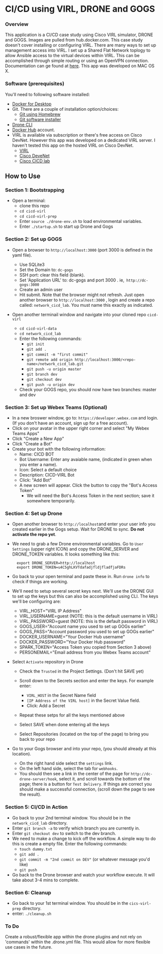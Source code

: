 # CI/CD using VIRL, DRONE and GOGS


### Overview

This application is a CI/CD case study using Cisco VIRL simulator, DRONE and GOGS. Images are pulled from hub.docker.com. This case study doesn't cover installing or configuring VIRL.  There are many ways to set up management access into VIRL. I set up a Shared Flat Network toplogy to allow Ansible access to the virtual devices within VIRL. This can be accomplished through simple routing or using an OpenVPN connection. Documentation can ge found at [here](http://virl.cisco.com). This app was developed on MAC OS X.

### Software (prerequisites)
You'll need to following software installed:

*	[Docker for Desktop](https://docs.docker.com/docker-for-mac/install/#download-docker-for-mac)
* Git. There are a couple of installation option/choices:
	* 	[Git using Homebrew](https://www.atlassian.com/git/tutorials/install-git)
	* [Git software installer](https://git-scm.com/downloads)
* [Drone CLI](https://docs.drone.io/cli/install/)
* [Docker Hub](docker.io) account.
* VIRL is available via subscription or there's free access on Cisco DevNet. However this app was developed on a dedicated VIRL server. I haven't tested this app on the hosted VIRL on Cisco DevNet.
	* [VIRL](http://virl.cisco.com)
	* [Cisco DeveNet](http://developer.cisco.com)
	* [Cisco CICD lab](https://developer.cisco.com/learning/modules/netcicd)



## How to Use
### Section 1: Bootstrapping

* Open a terminal:
	* clone this repo
	* `cd cicd-virl`
	* `cd cicd-virl-prep`
	* Enter `source ./drone-env.sh` to load environmental variables.
	* Enter `./startup.sh` to start up Drone and Gogs

### Section 2: Set up GOGS

- Open a browser to `http://localhost:3000` (port 3000 is defined in the yaml file).
	* Use SQLite3
	* Set the Domain to: `dc-gogs`
	* SSH port: clear this field (blank).
	* Set 'Application URL' to: dc-gogs and port 3000 . ie,` http://dc-gogs:3000`
	* Create an admin user
	* Hit submit. Note that the browser might not refresh. Just open another browser to `http://localhost:3000` , login and create a repo called: `network_cicd_lab`. You must name this exactly as indicated. 

- Open another terminail window and navigate into your cloned repo `cicd-virl`
	* `cd cicd-virl-data`
	* `cd network_cicd_lab`
	* Enter the following commands:
		* `git init`
		* `git add .`
		* `git commit -m "first commit"` 	
		* `git remote add origin http://localhost:3000/<repo-name>/network_cicd_lab.git`
		* `git push -u origin master`
		* `git branch dev`
		* `git checkout dev`
		* `git push -u origin dev`
	* Check your GOGS repo, you should now have two branches: master and dev


### Section 3: Set up Webex Teams (Optional)

- In a new broswer window, go to: `https://developer.webex.com` and login. (If you don't have an account, sign up for a free account).
- Click on your avatar in the upper right corner and select "My Webex Teams Apps"
- Click "Create a New App"
- Click "Create a Bot"
- Create your bot with the following information:
	* Name: CICD BOT
	* Bot Username: Enter any avaiable name, (indicated in green when you enter a name).
	* Icon: Select a default choice
	* Description: CICD-VIRL Bot
	* Click: "Add Bot"
	* A new screen will appear. Click the button to copy the "Bot's Access Token"
		* We will need the Bot's Access Token in the next section; save it somewhere temporarily. 



### Section 4: Set up Drone 

- Open another browser to `http://localhost`and enter your user info you created earlier in the Gogs setup. Wait for DRONE to sync. __Do not activate the repo yet__.

- We need to grab a few Drone environmental variables. Go to `User Settings` (upper right ICON) and copy the DRONE\_SERVER and DRONE\_TOKEN variables. It looks something like this:

		export DRONE_SERVER=http://localhost
		export DRONE_TOKEN=u4C5ghLKVTdafadjfldjfladfjaFDRs


- Go back to your open terminal and paste these in. Run `drone info` to check if things are working.

- We'll need to setup several secret keys next. We'll use the DRONE GUI to set up the keys but this can also be accomplished using CLI. The keys we'll be configuring are:
	* VIRL_HOST="VIRL IP Address"
	* VIRL_USERNAME=guest (NOTE: this is the default username in VIRL)
	* VIRL_PASSWORD=guest (NOTE: this is the default password in VIRL)
	* GOGS_USER="Account name you used to set up GOGs earlier"
	* GOGS_PASS="Account password you used to set up GOGs earlier"
	* DOCKER_USERNAME="Your Docker Hub username"
	* DOCKER_PASSWORD="Your Docker Hub password"
	* SPARK_TOKEN="Access Token you copied from Section 3 above)
	* PERSONEMAIL="Email address from you Webex Teams account"  


- Select `Activate` repository in Drone
	* Check the `Trusted` in the Project Settings. (Don't hit SAVE yet)
	* Scroll down to the Secrets section and enter the keys. For example enter: 
		* `VIRL_HOST` in the Secret Name field
		* `[IP Address of the VIRL host]` in the Secret Value field.
		* Click: Add a Secret 

	* Repeat these setps for all the keys mentioned above
	* Select SAVE when done entering all the keys
	* Select Repositories (located on the top of the page) to bring you back to your repo

- Go to your Gogs browser and into your repo, (you should already at this location).
	* On the right hand side select the `settings` link.
	* On the left hand side, select the tab for `webhooks`.
	* You should then see a link in the center of the page for `http://dc-drone-server/hook`, select it, and scroll towards the bottom of the page; there is a button for `Test Delivery`. If things are correct you should make a successful connection, (scroll down the page to see the result).

### Section 5: CI/CD in Action

- Go back to your 2nd terminal window. You should be in the `network_cicd_lab` directory.
- Enter `git branch -a` to verify which branch you are currently in.
- Enter `git checkout dev` to switch to the dev branch.
- We need to make a change to kick off the workflow. A simple way to do this is create a empty file. Enter the following commands:
	* `touch dummy.txt`
	* `git add .`
	* `git commit -m "2nd commit on DEV"` (or whatever message you'd like)
	* `git push`
- Go back to the Drone browser and watch your workflow execute. It will take about 3-4 mins to complete.

### Section 6: Cleanup

- Go back to your 1st terminal window. You should be in the `cics-virl-prep` directory.
- enter: `./cleanup.sh`

### To Do
Create a robust/flexible app within the drone plugins and not rely on 'commands' within the .drone.yml file. This would allow for more flexible use cases in the future.
